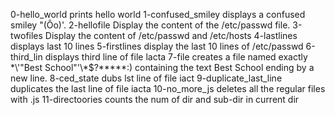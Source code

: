 0-hello_world prints hello world
1-confused_smiley displays a confused smiley "(Ôo)'.
2-hellofile Display the content of the /etc/passwd file.
3-twofiles Display the content of /etc/passwd and /etc/hosts
4-lastlines displays last 10 lines
5-firstlines display the last 10 lines of /etc/passwd
6-third_lin displays third line of file lacta
7-file creates a file named exactly \*\\'"Best School"\'\\*$\?\*\*\*\*\*:) containing the text Best School ending by a new line. 
8-ced_state dubs lst line of file iact
9-duplicate_last_line duplicates the last line of file iacta
10-no_more_js deletes all the regular files with .js
11-directoories counts the num of dir and sub-dir in current dir
